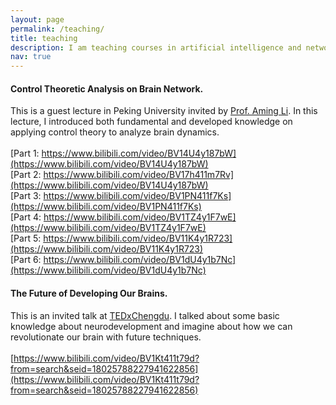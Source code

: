 ```yaml
---
layout: page
permalink: /teaching/
title: teaching
description: I am teaching courses in artificial intelligence and network neuroscience. 
nav: true
---
```

#### Control Theoretic Analysis on Brain Network.<br/>
This is a guest lecture in Peking University invited by [Prof. Aming Li](https://en.coe.pku.edu.cn/faculty/facultyaz/921726.htm). In this lecture,
I introduced both fundamental and developed knowledge on applying control theory to analyze brain dynamics. <br/><br/>
[Part 1: https://www.bilibili.com/video/BV14U4y187bW](https://www.bilibili.com/video/BV14U4y187bW)<br/>
[Part 2: https://www.bilibili.com/video/BV17h411m7Rv](https://www.bilibili.com/video/BV14U4y187bW)<br/>
[Part 3: https://www.bilibili.com/video/BV1PN411f7Ks](https://www.bilibili.com/video/BV1PN411f7Ks)<br/>
[Part 4: https://www.bilibili.com/video/BV1TZ4y1F7wE](https://www.bilibili.com/video/BV1TZ4y1F7wE)<br/>
[Part 5: https://www.bilibili.com/video/BV11K4y1R723](https://www.bilibili.com/video/BV11K4y1R723)<br/>
[Part 6: https://www.bilibili.com/video/BV1dU4y1b7Nc](https://www.bilibili.com/video/BV1dU4y1b7Nc)<br/>

#### The Future of Developing Our Brains.<br/>
This is an invited talk at [TEDxChengdu](https://www.ted.com/tedx/events/29576). I talked about some basic knowledge about neurodevelopment and imagine about how
we can revolutionate our brain with future techniques. <br/><br/>
[https://www.bilibili.com/video/BV1Kt411t79d?from=search&seid=18025788227941622856](https://www.bilibili.com/video/BV1Kt411t79d?from=search&seid=18025788227941622856)<br/>
